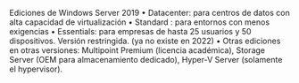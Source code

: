 Ediciones de Windows Server 2019 
• Datacenter: para centros de datos con alta capacidad de virtualización 
• Standard : para entornos con menos exigencias 
• Essentials: para empresas de hasta 25 usuarios y 50 dispositivos. Versión restringida. (ya no existe en 2022)
• Otras ediciones en otras versiones: Multipoint Premium (licencia académica), Storage Server (OEM para almacenamiento dedicado), Hyper-V Server (solamente el hypervisor).